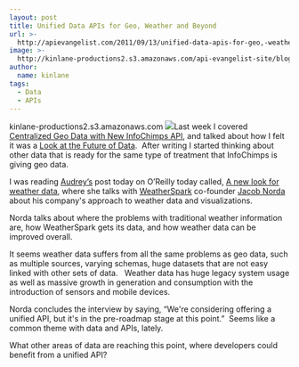 ```yaml
---
layout: post
title: Unified Data APIs for Geo, Weather and Beyond
url: >-
  http://apievangelist.com/2011/09/13/unified-data-apis-for-geo,-weather-and-beyond/
image: >-
  http://kinlane-productions2.s3.amazonaws.com/api-evangelist-site/blog/Hurricane-Irene.jpg
author:
  name: kinlane
tags:
  - Data
  - APIs
---
```

kinlane-productions2.s3.amazonaws.com ![](http://kinlane-productions.s3.amazonaws.com/api-evangelist/Hurricane-Irene.jpg)Last week I covered [Centralized Geo Data with New InfoChimps API](/2011/09/01/centralized-geo-data-with-infochimps-new-api/ "Centralized Geo Data with New InfoChimps API"), and talked about how I felt it was a [Look at the Future of Data](/2011/09/01/a-look-at-the-future-of-data-apis/ "Look at the Future of Data").  After writing I started thinking about other data that is ready for the same type of treatment that InfoChimps is giving geo data.  
  
I was reading [Audrey’s](http://www.hackeducation.com "Audrey Watters") post today on O’Reilly today called, [A new look for weather data](http://radar.oreilly.com/2011/09/weatherspark-weather-data-visualization.html "a new look at weather data"), where she talks with [WeatherSpark](http://weatherspark.com/ "Weatherspark") co-founder [Jacob Norda](http://twitter.com/#!/jacobnorda "Jacob Norda") about his company's approach to weather data and visualizations.  
  
Norda talks about where the problems with traditional weather information are, how WeatherSpark gets its data, and how weather data can be improved overall.  
  
It seems weather data suffers from all the same problems as geo data, such as multiple sources, varying schemas, huge datasets that are not easy linked with other sets of data.   Weather data has huge legacy system usage as well as massive growth in generation and consumption with the introduction of sensors and mobile devices.  
  
Norda concludes the interview by saying, “We're considering offering a unified API, but it's in the pre-roadmap stage at this point.”  Seems like a common theme with data and APIs, lately.  
  
What other areas of data are reaching this point, where developers could benefit from a unified API?